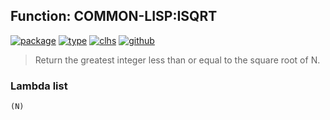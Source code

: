 ## Function: COMMON-LISP:ISQRT
[![package](https://img.shields.io/badge/Package-COMMON--LISP-5f9ea0.svg?style=social&colorA=999999)](../) [![type](https://img.shields.io/badge/Type-Function-5f9ea0.svg?style=social&colorA=999999)](../#function) [![clhs](https://img.shields.io/badge/CLHS-ISQRT-5f9ea0.svg?style=social&colorA=999999)](http://www.lispworks.com/documentation/HyperSpec/Body/f_sqrt_.htm) [![github](https://img.shields.io/badge/GitHub-View_the_source-5f9ea0.svg?style=social&colorA=999999&logo=github)](https://github.com/sbcl/sbcl/blob/master/src/code/numbers.lisp/) 

> Return the greatest integer less than or equal to the square root of N.

### Lambda list
```
(N)
```
